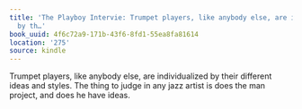 ```yaml
---
title: 'The Playboy Intervie: Trumpet players, like anybody else, are individualized
  by th…'
book_uuid: 4f6c72a9-171b-43f6-8fd1-55ea8fa81614
location: '275'
source: kindle
---
```


Trumpet players, like anybody else, are individualized by their different ideas and styles. The thing to judge in any jazz artist is does the man project, and does he have ideas.